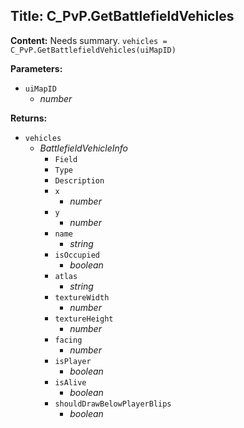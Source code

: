 ## Title: C_PvP.GetBattlefieldVehicles

**Content:**
Needs summary.
`vehicles = C_PvP.GetBattlefieldVehicles(uiMapID)`

**Parameters:**
- `uiMapID`
  - *number*

**Returns:**
- `vehicles`
  - *BattlefieldVehicleInfo*
    - `Field`
    - `Type`
    - `Description`
    - `x`
      - *number*
    - `y`
      - *number*
    - `name`
      - *string*
    - `isOccupied`
      - *boolean*
    - `atlas`
      - *string*
    - `textureWidth`
      - *number*
    - `textureHeight`
      - *number*
    - `facing`
      - *number*
    - `isPlayer`
      - *boolean*
    - `isAlive`
      - *boolean*
    - `shouldDrawBelowPlayerBlips`
      - *boolean*